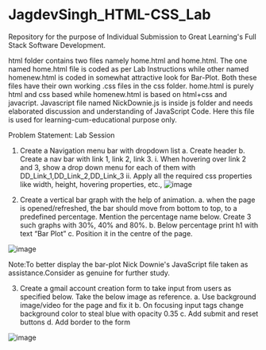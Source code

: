 # JagdevSingh_HTML-CSS_Lab
Repository for the purpose of Individual Submission to Great Learning's Full Stack Software Development.

html folder contains two files namely home.html and home.html. The one named home.html file is coded as per Lab Instructions while other named homenew.html is coded in somewhat attractive look for Bar-Plot. Both these files have their own working .css files in the css folder.
home.html is purely html and css based while homenew.html is based on html+css and javacript. Javascript file named NickDownie.js is inside js folder and needs elaborated discussion and understanding of JavaScript Code. Here this file is used for learning-cum-educational purpose only. 

Problem Statement:
Lab Session
1.	Create a Navigation menu bar with dropdown list
a.	Create header
b.	Create a nav bar with link 1, link 2, link 3.
i.	When hovering over link 2 and 3, show a drop down menu for each of them with DD_Link_1,DD_Link_2,DD_Link_3 
ii.	Apply all the required css properties like width, height, hovering properties, etc.,
![image](https://user-images.githubusercontent.com/33898246/224810372-868a5307-cbdb-4484-9d96-fe6209d31a18.png)


 
2.	Create a vertical bar graph with the help of animation.
a.	 when the page is opened/refreshed, the bar should move from bottom to top, to a predefined percentage. Mention the percentage name below. Create 3 such graphs with 30%, 40% and 80%.
b.	Below percentage print h1 with text “Bar Plot”
c.	Position it in the centre of the page.

![image](https://user-images.githubusercontent.com/33898246/224810741-34ed34ad-89f7-40ca-9839-7f4bd2e146af.png)

Note:To better display the bar-plot Nick Downie's JavaScript file taken as assistance.Consider as genuine for further study.


 
3.	Create a gmail account creation form to take input from users as specified below. Take the below image as reference. 
a.	Use background image/video for the page and fix it
b.	On focusing input tags change background color to steal blue with opacity 0.35
c.	Add submit and reset buttons
d.	Add border to the form
	
  ![image](https://user-images.githubusercontent.com/33898246/224810952-bb4aa0b8-4dad-4698-9bba-b250917e6318.png)
